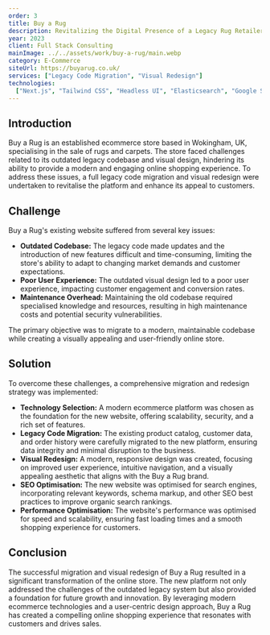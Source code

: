 ```yaml
---
order: 3
title: Buy a Rug
description: Revitalizing the Digital Presence of a Legacy Rug Retailer
year: 2023
client: Full Stack Consulting
mainImage: ../../assets/work/buy-a-rug/main.webp
category: E-Commerce
siteUrl: https://buyarug.co.uk/
services: ["Legacy Code Migration", "Visual Redesign"]
technologies:
  ["Next.js", "Tailwind CSS", "Headless UI", "Elasticsearch", "Google Sheets"]
---
```


## Introduction

Buy a Rug is an established ecommerce store based in Wokingham, UK, specialising in the sale of rugs and carpets. The store faced challenges related to its outdated legacy codebase and visual design, hindering its ability to provide a modern and engaging online shopping experience. To address these issues, a full legacy code migration and visual redesign were undertaken to revitalise the platform and enhance its appeal to customers.

## Challenge

Buy a Rug's existing website suffered from several key issues:

- **Outdated Codebase:** The legacy code made updates and the introduction of new features difficult and time-consuming, limiting the store's ability to adapt to changing market demands and customer expectations.
- **Poor User Experience:** The outdated visual design led to a poor user experience, impacting customer engagement and conversion rates.
- **Maintenance Overhead:** Maintaining the old codebase required specialised knowledge and resources, resulting in high maintenance costs and potential security vulnerabilities.

The primary objective was to migrate to a modern, maintainable codebase while creating a visually appealing and user-friendly online store.

## Solution

To overcome these challenges, a comprehensive migration and redesign strategy was implemented:

- **Technology Selection:** A modern ecommerce platform was chosen as the foundation for the new website, offering scalability, security, and a rich set of features.
- **Legacy Code Migration:** The existing product catalog, customer data, and order history were carefully migrated to the new platform, ensuring data integrity and minimal disruption to the business.
- **Visual Redesign:** A modern, responsive design was created, focusing on improved user experience, intuitive navigation, and a visually appealing aesthetic that aligns with the Buy a Rug brand.
- **SEO Optimisation:** The new website was optimised for search engines, incorporating relevant keywords, schema markup, and other SEO best practices to improve organic search rankings.
- **Performance Optimisation:** The website's performance was optimised for speed and scalability, ensuring fast loading times and a smooth shopping experience for customers.

## Conclusion

The successful migration and visual redesign of Buy a Rug resulted in a significant transformation of the online store. The new platform not only addressed the challenges of the outdated legacy system but also provided a foundation for future growth and innovation. By leveraging modern ecommerce technologies and a user-centric design approach, Buy a Rug has created a compelling online shopping experience that resonates with customers and drives sales.
